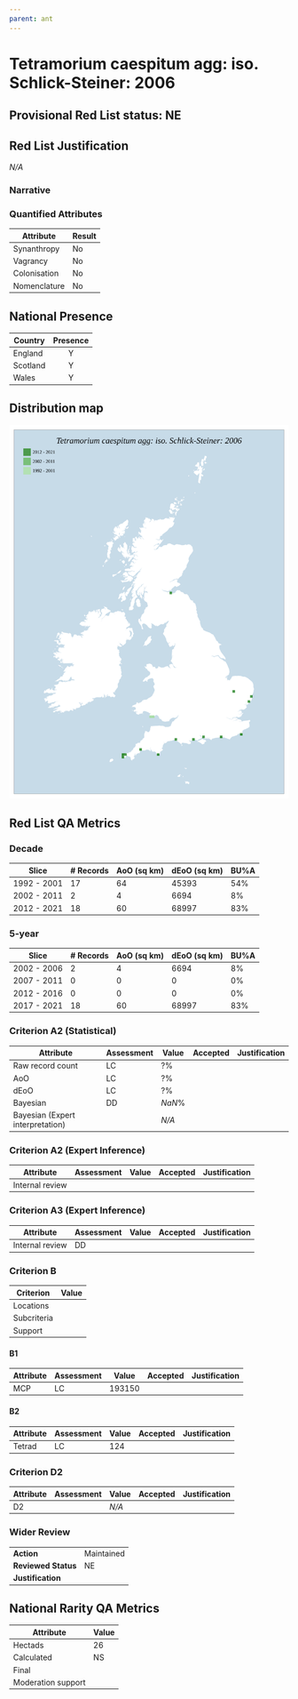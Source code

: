 ```yaml
---
parent: ant
---
```


# Tetramorium caespitum agg: iso. Schlick-Steiner: 2006

## Provisional Red List status: NE

## Red List Justification
*N/A*
### Narrative



### Quantified Attributes
|Attribute|Result|
|---|---|
|Synanthropy|No|
|Vagrancy|No|
|Colonisation|No|
|Nomenclature|No|




## National Presence
|Country|Presence
|---|:-:|
|England|Y|
|Scotland|Y|
|Wales|Y|


## Distribution map
![](../map/515.svg)

## Red List QA Metrics
### Decade
| Slice | # Records | AoO (sq km) | dEoO (sq km) |BU%A |
|---|---|---|---|---|
|1992 - 2001|17|64|45393|54%|
|2002 - 2011|2|4|6694|8%|
|2012 - 2021|18|60|68997|83%|
### 5-year
| Slice | # Records | AoO (sq km) | dEoO (sq km) |BU%A |
|---|---|---|---|---|
|2002 - 2006|2|4|6694|8%|
|2007 - 2011|0|0|0|0%|
|2012 - 2016|0|0|0|0%|
|2017 - 2021|18|60|68997|83%|
### Criterion A2 (Statistical)
|Attribute|Assessment|Value|Accepted|Justification
|---|---|---|---|---|
|Raw record count|LC|?%|||
|AoO|LC|?%|||
|dEoO|LC|?%|||
|Bayesian|DD|*NaN*%|||
|Bayesian (Expert interpretation)||*N/A*|||
### Criterion A2 (Expert Inference)
|Attribute|Assessment|Value|Accepted|Justification
|---|---|---|---|---|
|Internal review|||||
### Criterion A3 (Expert Inference)
|Attribute|Assessment|Value|Accepted|Justification
|---|---|---|---|---|
|Internal review|DD||||
### Criterion B
|Criterion| Value|
|---|---|
|Locations||
|Subcriteria||
|Support||
#### B1
|Attribute|Assessment|Value|Accepted|Justification
|---|---|---|---|---|
|MCP|LC|193150|||
#### B2
|Attribute|Assessment|Value|Accepted|Justification
|---|---|---|---|---|
|Tetrad|LC|124|||
### Criterion D2
|Attribute|Assessment|Value|Accepted|Justification
|---|---|---|---|---|
|D2||*N/A*|||
### Wider Review
|  |  |
|---|---|
|**Action**|Maintained|
|**Reviewed Status**|NE|
|**Justification**||


## National Rarity QA Metrics
|Attribute|Value|
|---|---|
|Hectads|26|
|Calculated|NS|
|Final||
|Moderation support||


